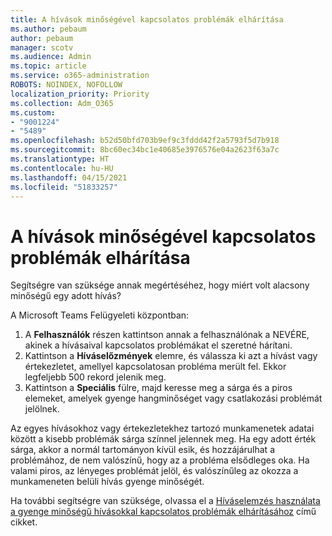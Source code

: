 ```yaml
---
title: A hívások minőségével kapcsolatos problémák elhárítása
ms.author: pebaum
author: pebaum
manager: scotv
ms.audience: Admin
ms.topic: article
ms.service: o365-administration
ROBOTS: NOINDEX, NOFOLLOW
localization_priority: Priority
ms.collection: Adm_O365
ms.custom:
- "9001224"
- "5489"
ms.openlocfilehash: b52d50bfd703b9ef9c3fddd42f2a5793f5d7b918
ms.sourcegitcommit: 8bc60ec34bc1e40685e3976576e04a2623f63a7c
ms.translationtype: HT
ms.contentlocale: hu-HU
ms.lasthandoff: 04/15/2021
ms.locfileid: "51833257"
---
```

# <a name="troubleshoot-call-quality-problems"></a>A hívások minőségével kapcsolatos problémák elhárítása

Segítségre van szüksége annak megértéséhez, hogy miért volt alacsony minőségű egy adott hívás?

A Microsoft Teams Felügyeleti központban:

1. A **Felhasználók** részen kattintson annak a felhasználónak a NEVÉRE, akinek a hívásaival kapcsolatos problémákat el szeretné hárítani.
2. Kattintson a **Híváselőzmények** elemre, és válassza ki azt a hívást vagy értekezletet, amellyel kapcsolatosan probléma merült fel. Ekkor legfeljebb 500 rekord jelenik meg.
3. Kattintson a **Speciális** fülre, majd keresse meg a sárga és a piros elemeket, amelyek gyenge hangminőséget vagy csatlakozási problémát jelölnek.

Az egyes hívásokhoz vagy értekezletekhez tartozó munkamenetek adatai között a kisebb problémák sárga színnel jelennek meg. Ha egy adott érték sárga, akkor a normál tartományon kívül esik, és hozzájárulhat a problémához, de nem valószínű, hogy az a probléma elsődleges oka. Ha valami piros, az lényeges problémát jelöl, és valószínűleg az okozza a munkameneten belüli hívás gyenge minőségét.

Ha további segítségre van szüksége, olvassa el a [Híváselemzés használata a gyenge minőségű hívásokkal kapcsolatos problémák elhárításához](https://docs.microsoft.com/microsoftteams/use-call-analytics-to-troubleshoot-poor-call-quality#troubleshoot-call-quality-problems-using-call-analytics) című cikket.
